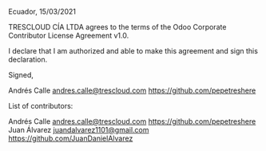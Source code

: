 Ecuador, 15/03/2021

TRESCLOUD CÍA LTDA agrees to the terms of the Odoo Corporate Contributor License
Agreement v1.0.

I declare that I am authorized and able to make this agreement and sign this
declaration.

Signed,

Andrés Calle andres.calle@trescloud.com https://github.com/pepetreshere

List of contributors:

Andrés Calle andres.calle@trescloud.com https://github.com/pepetreshere
Juan Álvarez juandalvarez1101@gmail.com https://github.com/JuanDanielAlvarez
